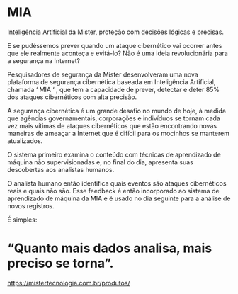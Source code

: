 # MIA
Inteligência Artificial da Mister, proteção com decisões lógicas e precisas.

E se pudéssemos prever quando um ataque cibernético vai ocorrer antes que ele realmente aconteça e evitá-lo? Não é uma ideia revolucionária para a segurança na Internet?

Pesquisadores de segurança da Mister desenvolveram uma nova plataforma de segurança cibernética baseada em Inteligência Artificial, chamada ‘ MIA ‘ , que tem a capacidade de prever, detectar e deter 85% dos ataques cibernéticos com alta precisão.

 

A segurança cibernética é um grande desafio no mundo de hoje, à medida que agências governamentais, corporações e indivíduos se tornam cada vez mais vítimas de ataques cibernéticos que estão encontrando novas maneiras de ameaçar a Internet que é difícil para os mocinhos se manterem atualizados.

O sistema primeiro examina o conteúdo com técnicas de aprendizado de máquina não supervisionadas e, no final do dia, apresenta suas descobertas aos analistas humanos.

O analista humano então identifica quais eventos são ataques cibernéticos reais e quais não são. Esse feedback é então incorporado ao sistema de aprendizado de máquina da MIA e é usado no dia seguinte para a análise de novos registros.

É simples:

# “Quanto mais dados analisa, mais preciso se torna”.

https://mistertecnologia.com.br/produtos/

